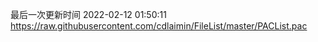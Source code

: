 最后一次更新时间 2022-02-12 01:50:11
https://raw.githubusercontent.com/cdlaimin/FileList/master/PACList.pac

